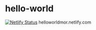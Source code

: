 # hello-world
[![Netlify Status](https://api.netlify.com/api/v1/badges/ed8ca858-393b-4a4b-8d12-fb36b0f1a0f1/deploy-status)](https://app.netlify.com/sites/helloworldmor/deploys)
helloworldmor.netlify.com
